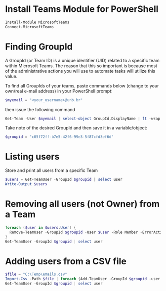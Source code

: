 # Install Teams Module for PowerShell 

```powershell
Install-Module MicrosoftTeams
Connect-MicrosoftTeams
```

# Finding GroupId

A GroupId (or Team ID) is a unique identifier (UID) related to a specific team within Microsoft Teams. 
The reason that this so important is because most of the administrative actions you will use to automate tasks will utilize this value.

To find all GroupIds of your teams, paste commands below (change to your own/real e-mail address) in your PowerShell prompt:

```powershell
$myemail = "<your_username>@unb.br"
```

then issue the following command

```powershell
Get-Team -User $myemail | select-object GroupId,DisplayName | ft -wrap
```

Take note of the desired GroupId and then save it in a variable/object:

```powershell
$groupid = "c05f72ff-b7e5-42f6-99e3-5f87cfd3ef6d"
```

# Listing users

Store and print all users from a specific Team

```powershell
$users = Get-TeamUser -GroupId $groupid | select user
Write-Output $users
```

# Removing all users (not Owner) from a Team

```powershell
foreach ($user in $users.User) {
  Remove-TeamUser -GroupId $groupid -User $user -Role Member -ErrorAction Ignore
}
Get-TeamUser -GroupId $groupid | select user
```

# Adding users from a CSV file

```powershell
$file = "C:\Temp\emails.csv"
Import-Csv -Path $file | foreach {Add-TeamUser -GroupId $groupid -user $_.emails}
Get-TeamUser -GroupId $groupid | select user
```
